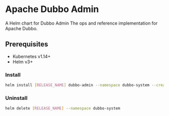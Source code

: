 # Apache Dubbo Admin

A Helm chart for Dubbo Admin The ops and reference implementation for Apache Dubbo.

## Prerequisites

* Kubernetes v1.14+
* Helm v3+

### Install

```bash
helm install [RELEASE_NAME] dubbo-admin --namespace dubbo-system --create-namespace
```

### Uninstall

```bash
helm delete [RELEASE_NAME] --namespace dubbo-system
```